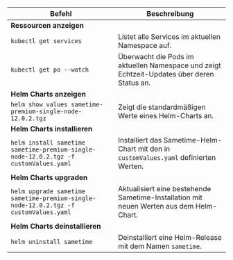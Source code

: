 
| **Befehl**                                                                                           | **Beschreibung**                                                                                     |
|-------------------------------------------------------------------------------------------------------|-------------------------------------------------------------------------------------------------------|
| **Ressourcen anzeigen**                                                                               |                                                                                                       |
| `kubectl get services`                                                                                | Listet alle Services im aktuellen Namespace auf.                                                      |
| `kubectl get po --watch`                                                                              | Überwacht die Pods im aktuellen Namespace und zeigt Echtzeit-Updates über deren Status an.            |
| **Helm Charts anzeigen**                                                                              |                                                                                                       |
| `helm show values sametime-premium-single-node-12.0.2.tgz`                                            | Zeigt die standardmäßigen Werte eines Helm-Charts an.                                                 |
| **Helm Charts installieren**                                                                          |                                                                                                       |
| `helm install sametime sametime-premium-single-node-12.0.2.tgz -f customValues.yaml`                  | Installiert das Sametime-Helm-Chart mit den in `customValues.yaml` definierten Werten.                |
| **Helm Charts upgraden**                                                                              |                                                                                                       |
| `helm upgrade sametime sametime-premium-single-node-12.0.2.tgz -f customValues.yaml`                  | Aktualisiert eine bestehende Sametime-Installation mit neuen Werten aus dem Helm-Chart.               |
| **Helm Charts deinstallieren**                                                                        |                                                                                                       |
| `helm uninstall sametime`                                                                             | Deinstalliert eine Helm-Release mit dem Namen `sametime`.                                             |

